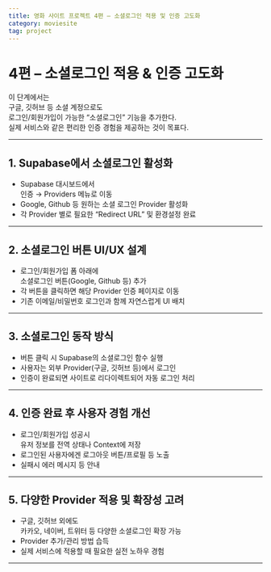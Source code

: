 ```yaml
---
title: 영화 사이트 프로젝트 4편 – 소셜로그인 적용 및 인증 고도화
category: moviesite
tag: project
---
```


# 4편 – 소셜로그인 적용 & 인증 고도화

이 단계에서는  
구글, 깃허브 등 소셜 계정으로도  
로그인/회원가입이 가능한 “소셜로그인” 기능을 추가한다.  
실제 서비스와 같은 편리한 인증 경험을 제공하는 것이 목표다.

---

## 1. Supabase에서 소셜로그인 활성화

- Supabase 대시보드에서  
  인증 → Providers 메뉴로 이동  
- Google, Github 등 원하는 소셜 로그인 Provider 활성화  
- 각 Provider 별로 필요한 “Redirect URL” 및 환경설정 완료

---

## 2. 소셜로그인 버튼 UI/UX 설계

- 로그인/회원가입 폼 아래에  
  소셜로그인 버튼(Google, Github 등) 추가  
- 각 버튼을 클릭하면 해당 Provider 인증 페이지로 이동  
- 기존 이메일/비밀번호 로그인과 함께 자연스럽게 UI 배치

---

## 3. 소셜로그인 동작 방식

- 버튼 클릭 시 Supabase의 소셜로그인 함수 실행  
- 사용자는 외부 Provider(구글, 깃허브 등)에서 로그인  
- 인증이 완료되면 사이트로 리다이렉트되어 자동 로그인 처리

---

## 4. 인증 완료 후 사용자 경험 개선

- 로그인/회원가입 성공시  
  유저 정보를 전역 상태나 Context에 저장  
- 로그인된 사용자에겐 로그아웃 버튼/프로필 등 노출  
- 실패시 에러 메시지 등 안내

---

## 5. 다양한 Provider 적용 및 확장성 고려

- 구글, 깃허브 외에도  
  카카오, 네이버, 트위터 등 다양한 소셜로그인 확장 가능  
- Provider 추가/관리 방법 습득  
- 실제 서비스에 적용할 때 필요한 실전 노하우 경험

---

